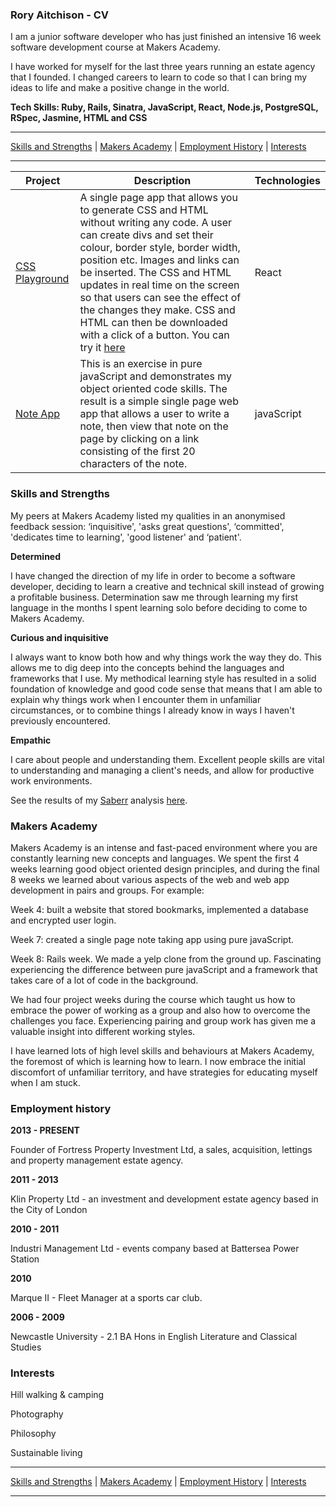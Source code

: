 ### Rory Aitchison - CV

I am a junior software developer who has just finished an intensive 16 week software development course at Makers Academy.

I have worked for myself for the last three years running an estate agency that I founded. I changed careers to learn to code so that I can bring my ideas to life and make a positive change in the world.

**Tech Skills: Ruby, Rails, Sinatra, JavaScript, React, Node.js, PostgreSQL, RSpec, Jasmine, HTML and CSS**

__________________________________________________________________________________________________________________________________________________________
[Skills and Strengths](#skills-and-strengths) | [Makers Academy](#makers-academy) | [Employment History](#employment-history) | [Interests](#interests)
__________________________________________________________________________________________________________________________________________________________


| Project   | Description | Technologies |
|---        |---         |---           |
| [CSS Playground](https://github.com/roryai/CSS-playground) | A single page app that allows you to generate CSS and HTML without writing any code. A user can create divs and set their colour, border style, border width, position etc. Images and links can be inserted. The CSS and HTML updates in real time on the screen so that users can see the effect of the changes they make. CSS and HTML can then be downloaded with a click of a button. You can try it [here](https://css-play.herokuapp.com) | React |
| [Note App](https://github.com/roryai/note-app) | This is an exercise in pure javaScript and demonstrates my object oriented code skills. The result is a simple single page web app that allows a user to write a note, then view that note on the page by clicking on a link consisting of the first 20 characters of the note. | javaScript |



### Skills and Strengths

My peers at Makers Academy listed my qualities in an anonymised feedback session: ‘inquisitive', 'asks great questions', ‘committed', 'dedicates time to learning', 'good listener' and ‘patient'.

**Determined**

I have changed the direction of my life in order to become a software developer, deciding to learn a creative and technical skill instead of growing a profitable business. Determination saw me through learning my first language in the months I spent learning solo before deciding to come to Makers Academy.

**Curious and inquisitive**

I always want to know both how and why things work the way they do. This allows me to dig deep into the concepts behind the languages and frameworks that I use. My methodical learning style has resulted in a solid foundation of knowledge and good code sense that means that I am able to explain why things work when I encounter them in unfamiliar circumstances, or to combine things I already know in ways I haven't previously encountered.

**Empathic**

I care about people and understanding them. Excellent people skills are vital to understanding and managing a client's needs, and allow for productive work environments.

See the results of my [Saberr](https://www.saberr.com) analysis [here](http://imgur.com/a/ILkhy).


### Makers Academy

Makers Academy is an intense and fast-paced environment where you are constantly learning new concepts and languages. We spent the first 4 weeks learning good object oriented design principles, and during the final 8 weeks we learned about various aspects of the web and web app development in pairs and groups. For example:

Week 4: built a website that stored bookmarks, implemented a database and encrypted user login.

Week 7: created a single page note taking app using pure javaScript.

Week 8: Rails week. We made a yelp clone from the ground up. Fascinating experiencing the difference between pure javaScript and a framework that takes care of a lot of code in the background.

We had four project weeks during the course which taught us how to embrace the power of working as a group and also how to overcome the challenges you face. Experiencing pairing and group work has given me a valuable insight into different working styles.

I have learned lots of high level skills and behaviours at Makers Academy, the foremost of which is learning how to learn. I now embrace the initial discomfort of unfamiliar territory, and have strategies for educating myself when I am stuck.

### Employment history

**2013 - PRESENT**

Founder of Fortress Property Investment Ltd, a sales, acquisition, lettings and property management estate agency.

**2011 - 2013**

Klin Property Ltd - an investment and development estate agency based in the City of London

**2010 - 2011**

Industri Management Ltd - events company based at Battersea Power Station

**2010**

Marque II - Fleet Manager at a sports car club.

**2006 - 2009**

Newcastle University - 2.1 BA Hons in English Literature and Classical Studies


### Interests

Hill walking & camping

Photography

Philosophy

Sustainable living

__________________________________________________________________________________________________________________________________________________________
[Skills and Strengths](#skills-and-strengths) | [Makers Academy](#makers-academy) | [Employment History](#employment-history) | [Interests](#interests)
__________________________________________________________________________________________________________________________________________________________
